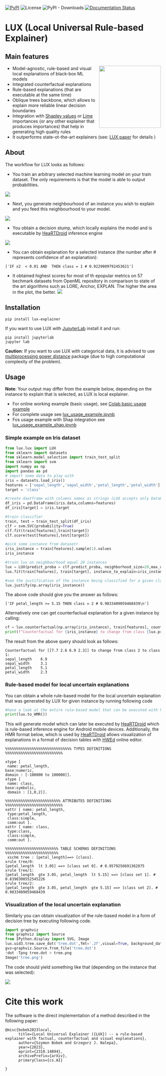 [![PyPI](https://img.shields.io/pypi/v/lux-explainer)](https://pypi.org/project/lux-explainer/)  ![License](https://img.shields.io/github/license/sbobek/lux)
 ![PyPI - Downloads](https://img.shields.io/pypi/dm/lux-explainer) [![Documentation Status](https://readthedocs.org/projects/lux-explainer/badge/?version=latest)](https://tsproto.readthedocs.io/en/latest/?badge=latest)
   
# LUX (Local Universal Rule-based Explainer)
## Main features
  <img align="right"  src="https://raw.githubusercontent.com/sbobek/lux/main/pix/lux-logo.png" width="200">
  
  * Model-agnostic, rule-based and visual local explanations of black-box ML models
  * Integrated counterfactual explanations
  * Rule-based explanations (that are executable at the same time)
  * Oblique trees backbone, which allows to explain more reliable linear decision boundaries
  * Integration with [Shapley values](https://shap.readthedocs.io/en/latest/) or [Lime](https://github.com/marcotcr/lime) importances (or any other explainer that produces importances) that help in generating high quality rules
  * It outperforms state-ot-the-art explainers (see: [LUX paper](https://arxiv.org/abs/2310.14894) for details )
  
## About
The workflow for LUX looks as follows:
  - You train an arbitrary selected machine learning model on your train dataset. The only requirements is that the model is able to output probabilities.
  
  ![](https://raw.githubusercontent.com/sbobek/lux/main/pix/decbound-point.png)
  - Next, you generate neighbourhood of an instance you wish to explain and you feed this neighbourhood to your model. 
  
  ![](https://raw.githubusercontent.com/sbobek/lux/main/pix/neighbourhood.png)
  - You obtain a decision stump, which locally explains the model and is executable by [HeaRTDroid](https://heartdroid.re) inference engine
  
  ![](https://raw.githubusercontent.com/sbobek/lux/main/pix/hmrp.png)
  - You can obtain explanation for a selected instance (the number after # represents confidence of an explanation):
  ```
  ['IF x2  < 0.01 AND  THEN class = 1 # 0.9229009792453621']
  ```
  - It obtained highest scores for most of th epopular metrics on 57 bechmark datasets from OpenML repository in comparison to state of the art algorithms such as LORE, Anchor, EXPLAN. The higher the area in the plot, the better.
  ![]( https://raw.githubusercontent.com/sbobek/lux/main/pix/spiderplot.svg)

## Installation


```
pip install lux-explainer
```
If you want to use LUX with [JupyterLab](https://jupyter.org/) install it and run:

```
pip install jupyterlab
jupyter lab
```

**Caution**: If you want to use LUX with categorical data, it is advised to use [multiprocessing gower distance](https://github.com/sbobek/gower/tree/add-multiprocessing) package (due to high computational complexity of the problem). 

## Usage
**Note**: Your output may differ from the example below, depending on the instance to explain that is selected, as LUX is local explainer.

  * For online working example (basic usage), see [Colab basic usage example](https://colab.research.google.com/drive/123h5BdTfOK7adhe8nvvd7UPtNPBIuTgL?usp=sharing)
  * For complete usage see [lux_usage_example.ipynb](https://raw.githubusercontent.com/sbobek/lux/main/examples/lux_usage_example.ipynb)
  * Fos usage example with Shap integration see [lux_usage_example_shap.ipynb](https://raw.githubusercontent.com/sbobek/lux/main/examples/lux_usage_example_shap.ipynb)

### Simple example on Iris dataset

``` python
from lux.lux import LUX
from sklearn import datasets
from sklearn.model_selection import train_test_split
from sklearn import svm
import numpy as np
import pandas as pd
# import some data to play with
iris = datasets.load_iris()
features = ['sepal_length','sepal_width','petal_length','petal_width']
target = 'class'

#create daatframe with columns names as strings (LUX accepts only DataFrames withj string columns names)
df_iris = pd.DataFrame(iris.data,columns=features)
df_iris[target] = iris.target

#train classifier
train, test = train_test_split(df_iris)
clf = svm.SVC(probability=True)
clf.fit(train[features],train[target])
clf.score(test[features],test[target])

#pick some instance from datasetr
iris_instance = train[features].sample(1).values
iris_instance

#train lux on neighbourhood equal 20 instances
lux = LUX(predict_proba = clf.predict_proba, neighborhood_size=20,max_depth=2,  node_size_limit = 1, grow_confidence_threshold = 0 )
lux.fit(train[features], train[target], instance_to_explain=iris_instance,class_names=[0,1,2])

#see the justification of the instance being classified for a given class
lux.justify(np.array(iris_instance))

```

The above code should give you the answer as follows:
```
['IF petal_length >= 5.15 THEN class = 2 # 0.9833409059468439\n']
```

Alternatively one can get counterfactual explanation for a given instance by calling:

``` python
cf = lux.counterfactual(np.array(iris_instance), train[features], counterfactual_representative='nearest', topn=1)[0]
print(f"Counterfactual for {iris_instance} to change from class {lux.predict(np.array(iris_instance))[0]} to class {cf['prediction']}: \n{cf['counterfactual']}")
```
The result from the above query should look as follows:

```
Counterfactual for [[7.7 2.6 6.9 2.3]] to change from class 2 to class 1: 
sepal_length    6.9
sepal_width     3.1
petal_length    5.1
petal_width     2.3
```

### Rule-based model for local uncertain explanations
You can obtain a whole rule-based model for the local uncertain explanation that was generated by LUX for given instance by running following code

``` python
#have a look at the entire rule-based model that can be executed with https:://heartdroid.re
print(lux.to_HMR())
```

This will generate model which can later be executed by [HeaRTDroid](https://heartdroid.re) which is rule-based inference engine for Android mobile devices.
Additionally, the HMR format below, which is used by  [HeaRTDroid](https://heartdroid.re) allows visualization of explanations in a format of decision tables with [HWEd](https://heartdroid.re/hwed/#/) online editor.


```
%%%%%%%%%%%%%%%%%%%%%%%%%%%%%% TYPES DEFINITIONS %%%%%%%%%%%%%%%%%%%%%%%%%%

xtype [
 name: petal_length, 
base:numeric,
domain : [-100000 to 100000]].
xtype [
 name: class, 
base:symbolic,
 domain : [1,0,2]].

%%%%%%%%%%%%%%%%%%%%%%%%% ATTRIBUTES DEFINITIONS %%%%%%%%%%%%%%%%%%%%%%%%%%
xattr [ name: petal_length,
 type:petal_length,
 class:simple,
 comm:out ].
xattr [ name: class,
 type:class,
 class:simple,
 comm:out ].

%%%%%%%%%%%%%%%%%%%%%%%% TABLE SCHEMAS DEFINITIONS %%%%%%%%%%%%%%%%%%%%%%%%
 xschm tree : [petal_length]==> [class].
xrule tree/0:
[petal_length  lt 3.05] ==> [class set 0]. # 0.9579256691362875
xrule tree/1:
[petal_length  gte 3.05, petal_length  lt 5.15] ==> [class set 1]. # 0.8398308552545226
xrule tree/2:
[petal_length  gte 3.05, petal_length  gte 5.15] ==> [class set 2]. # 0.9833409059468439
```
### Visualization of the local uncertain explanation
Similarly you can obtain visualization of the rule-based model in a form of decision tree by executing following code. 

``` python
import graphviz
from graphviz import Source
from IPython.display import SVG, Image
lux.uid3.tree.save_dot('tree.dot',fmt='.2f',visual=True, background_data=train)
gvz=graphviz.Source.from_file('tree.dot')
!dot -Tpng tree.dot > tree.png
Image('tree.png')
```

The code should yield something like that (depending on the instance that was selected):

![](https://raw.githubusercontent.com/sbobek/lux/main/pix/utree.png)

# Cite this work

The software is the direct implementation of a method described in the following paper:

```
@misc{bobek2023local,
      title={Local Universal Explainer ({LUX}) -- a rule-based explainer with factual, counterfactual and visual explanations}, 
      author={Szymon Bobek and Grzegorz J. Nalepa},
      year={2023},
      eprint={2310.14894},
      archivePrefix={arXiv},
      primaryClass={cs.AI}

}
```
